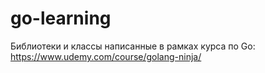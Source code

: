 # go-learning
Библиотеки и классы написанные в рамках курса по Go: https://www.udemy.com/course/golang-ninja/
